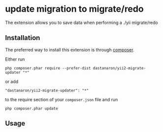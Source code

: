 update migration to migrate/redo
================================
The extension allows you to save data when performing a ./yii migrate/redo

Installation
------------

The preferred way to install this extension is through [composer](http://getcomposer.org/download/).

Either run

```
php composer.phar require --prefer-dist dastanaron/yii2-migrate-updater "*"
```

or add

```
"dastanaron/yii2-migrate-updater": "*"
```

to the require section of your `composer.json` file
and run 

```
php composer.phar update
```


Usage
-----